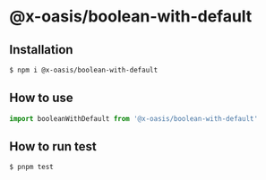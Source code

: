 # @x-oasis/boolean-with-default

## Installation

```bash
$ npm i @x-oasis/boolean-with-default
```

## How to use

```typescript
import booleanWithDefault from '@x-oasis/boolean-with-default'
```

## How to run test

```bash
$ pnpm test
```